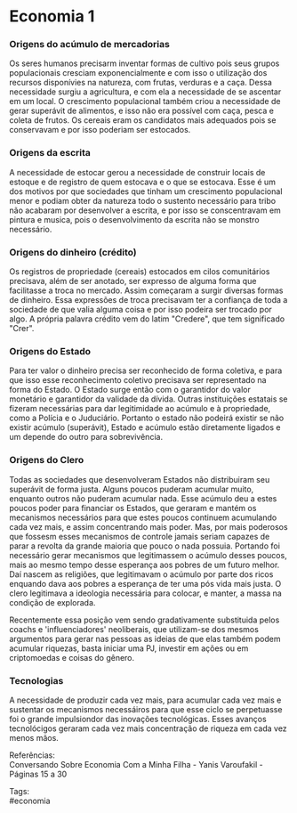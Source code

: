 # Economia 1

### Origens do acúmulo de mercadorias

Os seres humanos precisarm inventar formas de cultivo pois seus grupos populacionais cresciam exponencialmente e com isso o utilização dos recursos disponívies na natureza, com frutas, verduras e a caça. Dessa necessidade surgiu a agricultura, e com ela a necessidade de se ascentar em um local. O crescimento populacional também criou a necessidade de gerar superávit de alimentos, e isso não era possível com caça, pesca e coleta de frutos. Os cereais eram os candidatos mais adequados pois se conservavam e por isso poderiam ser estocados.

### Origens da escrita

A necessidade de estocar gerou a necessidade de construir locais de estoque e de registro de quem estocava e o que se estocava. Esse é um dos motivos por que sociedades que tinham um crescimento populacional menor e podiam obter da natureza todo o sustento necessário para tribo não acabaram por desenvolver a escrita, e por isso se conscentravam em pintura e musica, pois o desenvolvimento da escrita não se monstro necessário. 

### Origens do dinheiro (crédito)

Os registros de propriedade (cereais) estocados em cilos comunitários precisava, além de ser anotado, ser expresso de alguma forma que facilitasse a troca no mercado. Assim começaram a surgir diversas formas de dinheiro. Essa expressões de troca precisavam ter a confiança de toda a sociedade de que valia alguma coisa e por isso podeira ser trocado por algo. A própria palavra crédito vem do latim "Credere", que tem significado "Crer". 

### Origens do Estado

Para ter valor o dinheiro precisa ser reconhecido de forma coletiva, e para que isso esse reconhecimento coletivo precisava ser representado na forma do Estado. O Estado surge então com o garantidor do valor monetário e garantidor da validade da dívida. Outras instituições estatais se fizeram necessárias para dar legitimidade ao acúmulo e à propriedade, como a Polícia e o Juduciário. Portanto o estado não podeirá existir se não existir acúmulo (superávit), Estado e acúmulo estão diretamente ligados e um depende do outro para sobrevivência.

### Origens do Clero

Todas as sociedades que desenvolveram Estados não distribuiram seu superávit de forma justa. Alguns poucos puderam acumular muito, enquanto outros não puderam acumular nada. Esse acúmulo deu a estes poucos poder para financiar os Estados, que geraram e mantém os mecanismos necessários para que estes poucos continuem acumulando cada vez mais, e assim concentrando mais poder. Mas, por mais poderosos que fossesm esses mecanismos de controle jamais seriam capazes de parar a revolta da grande maioria que pouco o nada possuia. Portando foi necessário gerar mecanismos que legitimassem o acúmulo desses poucos, mais ao mesmo tempo desse esperança aos pobres de um futuro melhor. Daí nascem as religiões, que legitimavam o acúmulo por parte dos ricos enquando dava aos pobres a esperança de ter uma pós vida mais justa. O clero legitimava a ideologia necessária para colocar, e manter, a massa na condição de explorada.

Recentemente essa posição vem sendo gradativamente substituida pelos coachs e 'influenciadores' neoliberais, que utilizam-se dos mesmos argumentos para gerar nas pessoas as ideias de que elas também podem acumular riquezas, basta iniciar uma PJ, investir em ações ou em criptomoedas e coisas do gênero.

### Tecnologias

A necessidade de produzir cada vez mais, para acumular cada vez mais e sustentar os mecanismos necessáiros para que esse ciclo se perpetuasse foi o grande impulsiondor das inovações tecnológicas. Esses avanços tecnolócigos geraram cada vez mais concentração de riqueza em cada vez menos mãos. 

Referências:  
Conversando Sobre Economia Com a Minha Filha - Yanis Varoufakil - Páginas 15 a 30

Tags:  
    #economia
